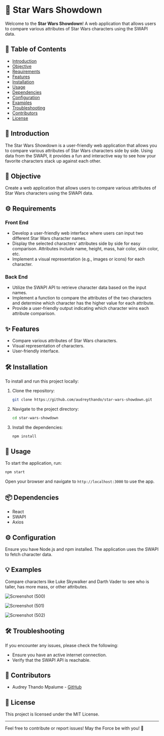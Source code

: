 # 🌟 Star Wars Showdown

Welcome to the **Star Wars Showdown**! A web application that allows users to compare various attributes of Star Wars characters using the SWAPI data.

## 📖 Table of Contents

- [Introduction](#introduction)
- [Objective](#objective)
- [Requirements](#requirements)
- [Features](#features)
- [Installation](#installation)
- [Usage](#usage)
- [Dependencies](#dependencies)
- [Configuration](#configuration)
- [Examples](#examples)
- [Troubleshooting](#troubleshooting)
- [Contributors](#contributors)
- [License](#license)

## 🌌 Introduction

The Star Wars Showdown is a user-friendly web application that allows you to compare various attributes of Star Wars characters side by side. Using data from the SWAPI, it provides a fun and interactive way to see how your favorite characters stack up against each other.

## 🎯 Objective

Create a web application that allows users to compare various attributes of Star Wars characters using the SWAPI data.

## ⚙️ Requirements

### Front End

- Develop a user-friendly web interface where users can input two different Star Wars character names.
- Display the selected characters' attributes side by side for easy comparison. Attributes include name, height, mass, hair color, skin color, etc.
- Implement a visual representation (e.g., images or icons) for each character.

### Back End

- Utilize the SWAPI API to retrieve character data based on the input names.
- Implement a function to compare the attributes of the two characters and determine which character has the higher value for each attribute.
- Provide a user-friendly output indicating which character wins each attribute comparison.

## ✨ Features

- Compare various attributes of Star Wars characters.
- Visual representation of characters.
- User-friendly interface.

## 🛠️ Installation

To install and run this project locally:

1. Clone the repository:
    ```bash
    git clone https://github.com/audreythando/star-wars-showdown.git
    ```
2. Navigate to the project directory:
    ```bash
    cd star-wars-showdown
    ```
3. Install the dependencies:
    ```bash
    npm install
    ```

## 🚀 Usage

To start the application, run:

```bash
npm start
```

Open your browser and navigate to `http://localhost:3000` to use the app.

## 📦 Dependencies

- React
- SWAPI
- Axios

## ⚙️ Configuration

Ensure you have Node.js and npm installed. The application uses the SWAPI to fetch character data.

## 💡 Examples

Compare characters like Luke Skywalker and Darth Vader to see who is taller, has more mass, or other attributes.

![Screenshot (500)](https://github.com/audreythando/star-wars-showdown/assets/82891759/34dae0e2-1e00-4932-a614-51ae48e49621)

![Screenshot (501)](https://github.com/audreythando/star-wars-showdown/assets/82891759/838b6854-d0bd-4781-bcca-a9724c8fdb1d)

![Screenshot (502)](https://github.com/audreythando/star-wars-showdown/assets/82891759/54e23c23-d92f-4f07-af51-ad2165f38832)


## 🛠️ Troubleshooting

If you encounter any issues, please check the following:
- Ensure you have an active internet connection.
- Verify that the SWAPI API is reachable.

## 👥 Contributors

- Audrey Thando Mpalume - [GitHub](https://github.com/audreythando)

## 📄 License

This project is licensed under the MIT License.

---

Feel free to contribute or report issues! May the Force be with you! 🌠

